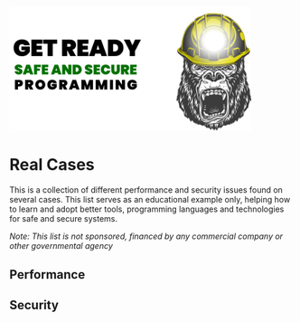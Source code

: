 <img src="/docs/img/safe-secure2.png" width="85%" />

# Real Cases
This is a collection of different performance and security issues found on several cases. This list serves as an educational example only, helping how to learn and adopt better tools, programming languages and technologies for safe and secure systems. 

_Note: This list is not sponsored, financed by any commercial company or other governmental agency_

## Performance

## Security
